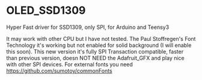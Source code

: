OLED_SSD1309
============

Hyper Fast driver for SSD1309, only SPI, for Arduino and Teensy3

It may work with other CPU but I have not tested. The Paul Stoffregen's Font Technology it's working but not enabled for solid background (I will enable this soon).
This new version it's fully SPI Transaction compatible, faster than previous version, doesn NOT NEED the Adafruit_GFX and play nice with other SPI devices.
For external fonts you need https://github.com/sumotoy/commonFonts
